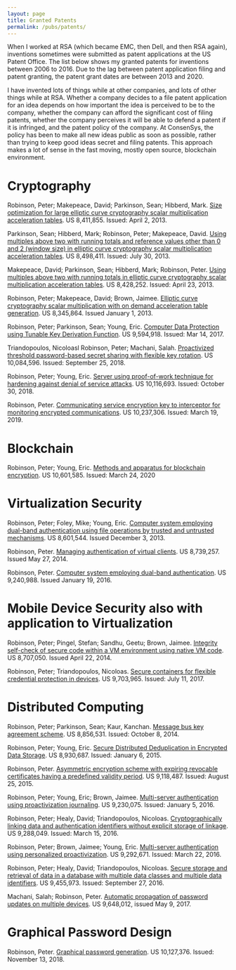 ```yaml
---
layout: page
title: Granted Patents
permalink: /pubs/patents/
---
```


When I worked at RSA (which became EMC, then Dell, and then RSA again), inventions sometimes were submitted as patent applications at the US Patent Office. The list below shows my granted patents for inventions between 2006 to 2016. Due to the lag between patent application filing and patent granting, the patent grant dates are between 2013 and 2020. 

I have invented lots of things while at other companies, and lots of other things while at RSA. Whether a company decides to a file patent application for an idea depends on how important the idea is perceived to be to the company, whether the company can afford the significant cost of filing patents, whether the company perceives it will be able to defend a patent if it is infringed, and the patent policy of the company. At ConsenSys, the policy has been to make all new ideas public as soon as possible, rather than trying to keep good ideas secret and filing patents. This approach makes a lot of sense in the fast moving, mostly open source, blockchain environment.


# Cryptography
Robinson, Peter; Makepeace, David; Parkinson, Sean; Hibberd, Mark. [Size optimization for large elliptic curve cryptography scalar multiplication acceleration tables](https://image-ppubs.uspto.gov/dirsearch-public/print/downloadPdf/8411855). US 8,411,855. Issued: April 2, 2013.

Parkinson, Sean; Hibberd, Mark; Robinson, Peter; Makepeace, David. [Using multiples above two with running totals and reference values other than 0 and 2 (window size) in elliptic curve cryptography scalar multiplication acceleration tables](https://image-ppubs.uspto.gov/dirsearch-public/print/downloadPdf/8498411). US 8,498,411. Issued: July 30, 2013.

Makepeace, David; Parkinson, Sean; Hibberd, Mark; Robinson, Peter. [Using multiples above two with running totals in elliptic curve cryptography scalar multiplication acceleration tables](https://image-ppubs.uspto.gov/dirsearch-public/print/downloadPdf/8428252). US 8,428,252. Issued: April 23, 2013.

Robinson, Peter; Makepeace, David; Brown, Jaimee. [Elliptic curve cryptography scalar multiplication with on demand acceleration table generation](https://image-ppubs.uspto.gov/dirsearch-public/print/downloadPdf/8345864). US 8,345,864. Issued January 1, 2013.

Robinson, Peter; Parkinson, Sean; Young, Eric. [Computer Data Protection using Tunable Key Derivation Function](https://image-ppubs.uspto.gov/dirsearch-public/print/downloadPdf/9594918). US 9,594,918. Issued: Mar 14, 2017.

Triandopoulos, Nicoloasl Robinson, Peter; Machani, Salah. [Proactivized threshold password-based secret sharing with flexible key rotation](https://image-ppubs.uspto.gov/dirsearch-public/print/downloadPdf/10084596). US 10,084,596. Issued: September 25, 2018.

Robinson, Peter; Young, Eric. [Server using proof-of-work technique for hardening against denial of service attacks](https://image-ppubs.uspto.gov/dirsearch-public/print/downloadPdf/10116693). US 10,116,693. Issued: October 30, 2018.

Robinson, Peter. [Communicating service encryption key to interceptor for monitoring encrypted communications](https://image-ppubs.uspto.gov/dirsearch-public/print/downloadPdf/10237306). US 10,237,306. Issued: March 19, 2019.


# Blockchain
Robinson, Peter; Young, Eric. [Methods and apparatus for blockchain encryption](https://image-ppubs.uspto.gov/dirsearch-public/print/downloadPdf/10601585).
US 10,601,585. Issued: March 24, 2020


# Virtualization Security
Robinson, Peter; Foley, Mike; Young, Eric. [Computer system employing dual-band authentication using file operations by trusted and untrusted mechanisms](https://image-ppubs.uspto.gov/dirsearch-public/print/downloadPdf/8345864). US 8,601,544. Issued December 3, 2013.

Robinson, Peter. [Managing authentication of virtual clients](https://image-ppubs.uspto.gov/dirsearch-public/print/downloadPdf/8739257). US 8,739,257. Issued May 27, 2014.

Robinson, Peter. [Computer system employing dual-band authentication](https://image-ppubs.uspto.gov/dirsearch-public/print/downloadPdf/9240988). US 9,240,988. Issued January 19, 2016.

# Mobile Device Security also with application to Virtualization
Robinson, Peter; Pingel, Stefan; Sandhu, Geetu; Brown, Jaimee. [Integrity self-check of secure code within a VM environment using native VM code](https://image-ppubs.uspto.gov/dirsearch-public/print/downloadPdf/8707050). US 8,707,050. Issued April 22, 2014.

Robinson, Peter; Triandopoulos, Nicoloas. [Secure containers for flexible credential protection in devices](https://image-ppubs.uspto.gov/dirsearch-public/print/downloadPdf/9703965). US 9,703,965. Issued: July 11, 2017.

# Distributed Computing
Robinson, Peter; Parkinson, Sean; Kaur, Kanchan. [Message bus key agreement scheme](https://image-ppubs.uspto.gov/dirsearch-public/print/downloadPdf/8856531). US 8,856,531. Issued: October 8, 2014.

Robinson, Peter; Young, Eric. [Secure Distributed Deduplication in Encrypted Data Storage](https://image-ppubs.uspto.gov/dirsearch-public/print/downloadPdf/8930687). US 8,930,687. Issued: January 6, 2015.

Robinson, Peter. [Asymmetric encryption scheme with expiring revocable certificates having a predefined validity period](https://image-ppubs.uspto.gov/dirsearch-public/print/downloadPdf/9118487). US 9,118,487. Issued: August 25, 2015.

Robinson, Peter; Young, Eric; Brown, Jaimee. [Multi-server authentication using proactivization journaling](https://image-ppubs.uspto.gov/dirsearch-public/print/downloadPdf/9230075). US 9,230,075. Issued: January 5, 2016.

Robinson, Peter; Healy, David; Triandopoulos, Nicoloas. [Cryptographically linking data and authentication identifiers without explicit storage of linkage](https://image-ppubs.uspto.gov/dirsearch-public/print/downloadPdf/9288049). US 9,288,049. Issued: March 15, 2016.

Robinson, Peter; Brown, Jaimee; Young, Eric. [Multi-server authentication using personalized proactivization](https://image-ppubs.uspto.gov/dirsearch-public/print/downloadPdf/9292671). US 9,292,671. Issued: March 22, 2016.

Robinson, Peter; Healy, David; Triandopoulos, Nicoloas. [Secure storage and retrieval of data in a database with multiple data classes and multiple data identifiers](https://image-ppubs.uspto.gov/dirsearch-public/print/downloadPdf/9455973). US 9,455,973. Issued: September 27, 2016.

Machani, Salah; Robinson, Peter. [Automatic propagation of password updates on multiple devices](https://image-ppubs.uspto.gov/dirsearch-public/print/downloadPdf/9648012). US 9,648,012, issued May 9, 2017.


# Graphical Password Design
Robinson, Peter. [Graphical password generation](https://image-ppubs.uspto.gov/dirsearch-public/print/downloadPdf/10127376). US 10,127,376. Issued: November 13, 2018.

